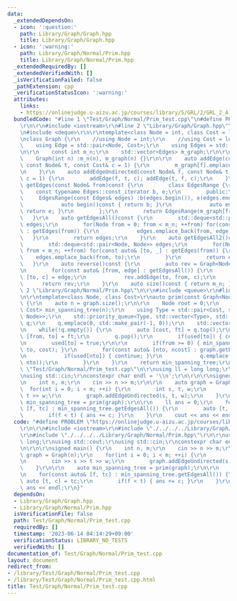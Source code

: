 ```yaml
---
data:
  _extendedDependsOn:
  - icon: ':question:'
    path: Library/Graph/Graph.hpp
    title: Library/Graph/Graph.hpp
  - icon: ':warning:'
    path: Library/Graph/Normal/Prim.hpp
    title: Library/Graph/Normal/Prim.hpp
  _extendedRequiredBy: []
  _extendedVerifiedWith: []
  _isVerificationFailed: false
  _pathExtension: cpp
  _verificationStatusIcon: ':warning:'
  attributes:
    links:
    - https://onlinejudge.u-aizu.ac.jp/courses/library/5/GRL/2/GRL_2_A
  bundledCode: "#line 1 \"Test/Graph/Normal/Prim_test.cpp\"\n#define PROBLEM \"https://onlinejudge.u-aizu.ac.jp/courses/library/5/GRL/2/GRL_2_A\"\
    \r\n\r\n#include <iostream>\r\n#line 2 \"Library/Graph/Graph.hpp\"\n#include <vector>\r\
    \n#include <deque>\r\n\r\ntemplate<class Node = int, class Cost = long long>\r\
    \nclass Graph {\r\n    //using Node = int;\r\n    //using Cost = long long;\r\n\
    \    using Edge = std::pair<Node, Cost>;\r\n    using Edges = std::vector<Edge>;\r\
    \n\r\n    const int m_n;\r\n    std::vector<Edges> m_graph;\r\n\r\npublic:\r\n\
    \    Graph(int n) :m_n(n), m_graph(n) {}\r\n\r\n    auto addEdge(const Node& f,\
    \ const Node& t, const Cost& c = 1) {\r\n        m_graph[f].emplace_back(t, c);\r\
    \n    }\r\n    auto addEdgeUndirected(const Node& f, const Node& t, const Cost&\
    \ c = 1) {\r\n        addEdge(f, t, c); addEdge(t, f, c);\r\n    }\r\n    auto\
    \ getEdges(const Node& from)const {\r\n        class EdgesRange {\r\n        \
    \    const typename Edges::const_iterator b, e;\r\n        public:\r\n       \
    \     EdgesRange(const Edges& edges) :b(edges.begin()), e(edges.end()) {}\r\n\
    \            auto begin()const { return b; }\r\n            auto end()const {\
    \ return e; }\r\n        };\r\n        return EdgesRange(m_graph[from]);\r\n \
    \   }\r\n    auto getEdgesAll()const {\r\n        std::deque<std::pair<Node, Edge>>\
    \ edges;\r\n        for(Node from = 0; from < m_n; ++from) for(const auto& edge\
    \ : getEdges(from)) {\r\n            edges.emplace_back(from, edge);\r\n     \
    \   }\r\n        return edges;\r\n    }\r\n    auto getEdgesAll2()const {\r\n\
    \        std::deque<std::pair<Node, Node>> edges;\r\n        for(Node from = 0;\
    \ from < m_n; ++from) for(const auto& [to, _] : getEdges(from)) {\r\n        \
    \    edges.emplace_back(from, to);\r\n        }\r\n        return edges;\r\n \
    \   }\r\n    auto reverse()const {\r\n        auto rev = Graph<Node, Cost>(m_n);\r\
    \n        for(const auto& [from, edge] : getEdgesAll()) {\r\n            auto\
    \ [to, c] = edge;\r\n            rev.addEdge(to, from, c);\r\n        }\r\n  \
    \      return rev;\r\n    }\r\n    auto size()const { return m_n; };\r\n};\n#line\
    \ 2 \"Library/Graph/Normal/Prim.hpp\"\n\r\n#include <queue>\r\n#line 5 \"Library/Graph/Normal/Prim.hpp\"\
    \n\r\ntemplate<class Node, class Cost>\r\nauto prim(const Graph<Node, Cost>& graph)\
    \ {\r\n    auto n = graph.size();\r\n\r\n    Node root = 0;\r\n    Graph<Node,\
    \ Cost> min_spanning_tree(n);\r\n    using Type = std::pair<Cost, std::pair<Node,\
    \ Node>>;\r\n    std::priority_queue<Type, std::vector<Type>, std::greater<Type>>\
    \ q;\r\n    q.emplace(0, std::make_pair(-1, 0));\r\n    std::vector<bool> used(n);\r\
    \n    while(!q.empty()) {\r\n        auto [cost, ft] = q.top();\r\n        auto\
    \ [from, to] = ft;\r\n        q.pop();\r\n        if(used[to]) { continue; }\r\
    \n        used[to] = true;\r\n\r\n        if(from >= 0) { min_spanning_tree.addEdgeUndirected(from,\
    \ to, cost); }\r\n        for(const auto& [nto, ncost] : graph.getEdges(to)) {\r\
    \n            if(used[nto]) { continue; }\r\n            q.emplace(ncost, std::make_pair(to,\
    \ nto));\r\n        }\r\n    }\r\n    return min_spanning_tree;\r\n}\n#line 6\
    \ \"Test/Graph/Normal/Prim_test.cpp\"\n\r\nusing ll = long long;\r\nusing std::cout;\r\
    \nusing std::cin;\r\nconstexpr char endl = '\\n';\r\n\r\n\r\nsigned main() {\r\
    \n    int n, m;\r\n    cin >> n >> m;\r\n\r\n    auto graph = Graph(n);\r\n  \
    \  for(int i = 0; i < m; ++i) {\r\n        int s, t, w;\r\n        cin >> s >>\
    \ t >> w;\r\n        graph.addEdgeUndirected(s, t, w);\r\n    }\r\n\r\n    auto\
    \ min_spanning_tree = prim(graph);\r\n\r\n    ll ans = 0;\r\n    for(const auto&\
    \ [f, tc] : min_spanning_tree.getEdgesAll()) {\r\n        auto [t, c] = tc;\r\n\
    \        if(f < t) { ans += c; }\r\n    }\r\n    cout << ans << endl;\r\n}\n"
  code: "#define PROBLEM \"https://onlinejudge.u-aizu.ac.jp/courses/library/5/GRL/2/GRL_2_A\"\
    \r\n\r\n#include <iostream>\r\n#include \"./../../../Library/Graph/Graph.hpp\"\
    \r\n#include \"./../../../Library/Graph/Normal/Prim.hpp\"\r\n\r\nusing ll = long\
    \ long;\r\nusing std::cout;\r\nusing std::cin;\r\nconstexpr char endl = '\\n';\r\
    \n\r\n\r\nsigned main() {\r\n    int n, m;\r\n    cin >> n >> m;\r\n\r\n    auto\
    \ graph = Graph(n);\r\n    for(int i = 0; i < m; ++i) {\r\n        int s, t, w;\r\
    \n        cin >> s >> t >> w;\r\n        graph.addEdgeUndirected(s, t, w);\r\n\
    \    }\r\n\r\n    auto min_spanning_tree = prim(graph);\r\n\r\n    ll ans = 0;\r\
    \n    for(const auto& [f, tc] : min_spanning_tree.getEdgesAll()) {\r\n       \
    \ auto [t, c] = tc;\r\n        if(f < t) { ans += c; }\r\n    }\r\n    cout <<\
    \ ans << endl;\r\n}"
  dependsOn:
  - Library/Graph/Graph.hpp
  - Library/Graph/Normal/Prim.hpp
  isVerificationFile: false
  path: Test/Graph/Normal/Prim_test.cpp
  requiredBy: []
  timestamp: '2023-06-14 04:14:29+09:00'
  verificationStatus: LIBRARY_NO_TESTS
  verifiedWith: []
documentation_of: Test/Graph/Normal/Prim_test.cpp
layout: document
redirect_from:
- /library/Test/Graph/Normal/Prim_test.cpp
- /library/Test/Graph/Normal/Prim_test.cpp.html
title: Test/Graph/Normal/Prim_test.cpp
---
```

